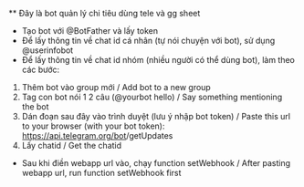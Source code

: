 ** Đây là bot quản lý chi tiêu dùng tele và gg sheet

* Tạo bot với @BotFather và lấy token
* Để lấy thông tin về chat id cá nhân (tự nói chuyện với bot), sử dụng @userinfobot
* Để lấy thông tin về chat id nhóm (nhiều người có thể dùng bot), làm theo các bước:
1. Thêm bot vào group mới / Add bot to a new group
2. Tag con bot nói 1 2 câu (@yourbot hello) / Say something mentioning the bot
3. Dán đoạn sau đây vào trình duyệt (lưu ý nhập bot token) / Paste this url to your browser (with your bot token):
https://api.telegram.org/bot<token>/getUpdates
4. Lấy chatid / Get the chatid


* Sau khi điền webapp url vào, chạy function setWebhook / After pasting webapp url, run function setWebhook first
